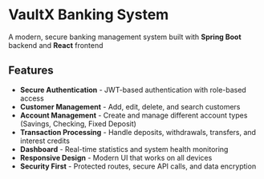 # VaultX Banking System

A modern, secure banking management system built with **Spring Boot** backend and **React** frontend

## Features

- **Secure Authentication** - JWT-based authentication with role-based access
- **Customer Management** - Add, edit, delete, and search customers
- **Account Management** - Create and manage different account types (Savings, Checking, Fixed Deposit)
- **Transaction Processing** - Handle deposits, withdrawals, transfers, and interest credits
- **Dashboard** - Real-time statistics and system health monitoring
- **Responsive Design** - Modern UI that works on all devices
- **Security First** - Protected routes, secure API calls, and data encryption

